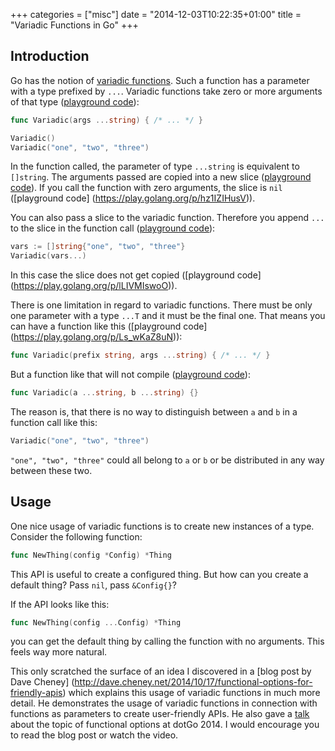 +++
categories = ["misc"]
date = "2014-12-03T10:22:35+01:00"
title = "Variadic Functions in Go"
+++

## Introduction

Go has the notion of [variadic functions](https://golang.org/ref/spec#Function_types). Such a function has a
parameter with a type prefixed by `...`. Variadic functions take zero or more arguments of that type
([playground code](https://play.golang.org/p/dPPaiaDP8Q)):
```go
func Variadic(args ...string) { /* ... */ }

Variadic()
Variadic("one", "two", "three")
```

In the function called, the parameter of type `...string` is equivalent to `[]string`. The arguments passed are
copied into a new slice ([playground code](https://play.golang.org/p/Ksdz7slchm)). If you call the function with
zero arguments, the slice is `nil` ([playground code]
(https://play.golang.org/p/hz1IZIHusV)).

You can also pass a slice to the variadic function. Therefore you append `...` to the slice in the function call
([playground code](https://play.golang.org/p/6YeJIFdR33)):
```go
vars := []string{"one", "two", "three"}
Variadic(vars...)
```

In this case the slice does not get copied ([playground code] (https://play.golang.org/p/lLIVMIswoO)).

There is one limitation in regard to variadic functions. There must be only one parameter with a type `...T` and it
 must be the final one. That means you can have a function like this ([playground code]
(https://play.golang.org/p/Ls_wKaZ8uN)):
```go
func Variadic(prefix string, args ...string) { /* ... */ }
```

But a function like that will not compile ([playground code](https://play.golang.org/p/x2QwAuMbt2)):
```go
func Variadic(a ...string, b ...string) {}
```

The reason is, that there is no way to distinguish between `a` and `b` in a function call like this:
```go
Variadic("one", "two", "three")
```

`"one", "two", "three"` could all belong to `a` or `b` or be distributed in any way between these two.

## Usage

One nice usage of variadic functions is to create new instances of a type. Consider the following function:
```go
func NewThing(config *Config) *Thing
```

This API is useful to create a configured thing. But how can you create a default thing? Pass `nil`, pass
`&Config{}`?

If the API looks like this:
```go
func NewThing(config ...Config) *Thing
```

you can get the default thing by calling the function with no arguments. This feels way more natural.

This only scratched the surface of an idea I discovered in a [blog post by Dave Cheney]
(http://dave.cheney.net/2014/10/17/functional-options-for-friendly-apis) which explains this usage of variadic
functions in much more detail. He demonstrates the usage of variadic functions in connection with functions as
parameters to create user-friendly APIs. He also gave a [talk](https://www.youtube.com/watch?v=24lFtGHWxAQ) about
the topic of functional options at dotGo 2014. I would encourage you to read the blog post or watch the video.

